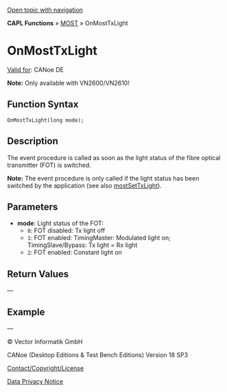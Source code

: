 [Open topic with navigation](../../../../../CANoeDEFamily.htm#Topics/CAPLFunctions/MOST/EventProcedures/CAPLfunctionOnMOSTTXLight.md)

**CAPL Functions** » [MOST](../CAPLfunctionsMOSTOverview.md) » OnMostTxLight

# OnMostTxLight

[Valid for](../../../Shared/FeatureAvailability.md): CANoe DE

**Note:** Only available with VN2600/VN2610!

## Function Syntax

```
OnMostTxLight(long mode);
```

## Description

The event procedure is called as soon as the light status of the fibre optical transmitter (FOT) is switched.

**Note:** The event procedure is only called if the light status has been switched by the application (see also [mostSetTxLight](../Functions/CAPLfunctionMOSTSetTxLight.md)).

## Parameters

- **mode**: Light status of the FOT:
  - `0`: FOT disabled: Tx light off
  - `1`: FOT enabled: TimingMaster: Modulated light on; TimingSlave/Bypass: Tx light = Rx light
  - `2`: FOT enabled: Constant light on

## Return Values

—

## Example

—

© Vector Informatik GmbH

CANoe (Desktop Editions & Test Bench Editions) Version 18 SP3

[Contact/Copyright/License](../../../Shared/ContactCopyrightLicense.md)

[Data Privacy Notice](https://www.vector.com/int/en/company/get-info/privacy-policy/)